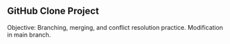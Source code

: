 ﻿## GitHub Clone Project
Objective: Branching, merging, and conflict resolution practice.
Modification in main branch.
